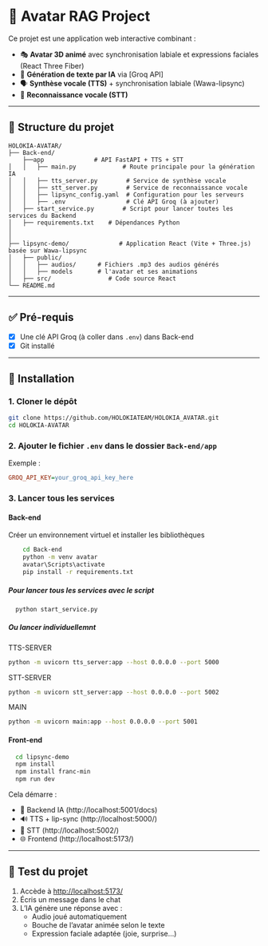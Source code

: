 
# 🧠 Avatar RAG Project

Ce projet est une application web interactive combinant :

- 🎭 **Avatar 3D animé** avec synchronisation labiale et expressions faciales (React Three Fiber)
- 🧠 **Génération de texte par IA** via [Groq API]
- 🗣️ **Synthèse vocale (TTS)** + synchronisation labiale (Wawa-lipsync)
- 🎤 **Reconnaissance vocale (STT)**

---



## 📁 Structure du projet

```
HOLOKIA-AVATAR/
├── Back-end/
    ├──app              # API FastAPI + TTS + STT
│   │   ├── main.py             # Route principale pour la génération IA
│   │   ├── tts_server.py        # Service de synthèse vocale
│   │   ├── stt_server.py        # Service de reconnaissance vocale
│   │   ├── lipsync_config.yaml  # Configuration pour les serveurs
│   │   ├── .env                 # Clé API Groq (à ajouter)
│   ├── start_service.py        # Script pour lancer toutes les services du Backend
│   ├── requirements.txt    # Dépendances Python
│  
│
├── lipsync-demo/              # Application React (Vite + Three.js) basée sur Wawa-lipsync
│   ├── public/
│   │   ├── audios/      # Fichiers .mp3 des audios générés
│   │   ├── models       # l'avatar et ses animations
│   ├── src/                # Code source React
└── README.md
```

---

## ✅ Pré-requis
- [x] Une clé API Groq (à coller dans `.env`) dans Back-end
- [x] Git installé

---

## 🔧 Installation

### 1. Cloner le dépôt

```bash
git clone https://github.com/HOLOKIATEAM/HOLOKIA_AVATAR.git
cd HOLOKIA-AVATAR
```

### 2. Ajouter le fichier `.env` dans le dossier `Back-end/app`

Exemple :

```ini
GROQ_API_KEY=your_groq_api_key_here
```

### 3. Lancer tous les services
#### Back-end
Créer un environnement virtuel et installer les bibliothèques
```bash
    cd Back-end
    python -m venv avatar
    avatar\Scripts\activate
    pip install -r requirements.txt
```
##### Pour lancer tous les services avec le script
```bash
  python start_service.py
```
##### Ou lancer individuellemnt
TTS-SERVER
```bash
python -m uvicorn tts_server:app --host 0.0.0.0 --port 5000
```
STT-SERVER
```bash
python -m uvicorn stt_server:app --host 0.0.0.0 --port 5002
```
MAIN
```bash
python -m uvicorn main:app --host 0.0.0.0 --port 5001
```
#### Front-end
```bash
  cd lipsync-demo
  npm install
  npm install franc-min
  npm run dev 
```
Cela démarre :

- 🧠 Backend IA (http://localhost:5001/docs)
- 🔊 TTS + lip-sync (http://localhost:5000/)
- 🎤 STT (http://localhost:5002/)
- 🌐 Frontend (http://localhost:5173/)

---

## 🧪 Test du projet

1. Accède à [http://localhost:5173/](http://localhost:5173/)
2. Écris un message dans le chat
3. L’IA génère une réponse avec :
   - Audio joué automatiquement
   - Bouche de l’avatar animée selon le texte
   - Expression faciale adaptée (joie, surprise…)

